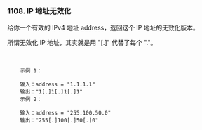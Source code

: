 ### 1108. IP 地址无效化


给你一个有效的 IPv4 地址 address，返回这个 IP 地址的无效化版本。

所谓无效化 IP 地址，其实就是用 "[.]" 代替了每个 "."。

 
```
    示例 1：
    
    输入：address = "1.1.1.1"
    输出："1[.]1[.]1[.]1"
    示例 2：
    
    输入：address = "255.100.50.0"
    输出："255[.]100[.]50[.]0"

```